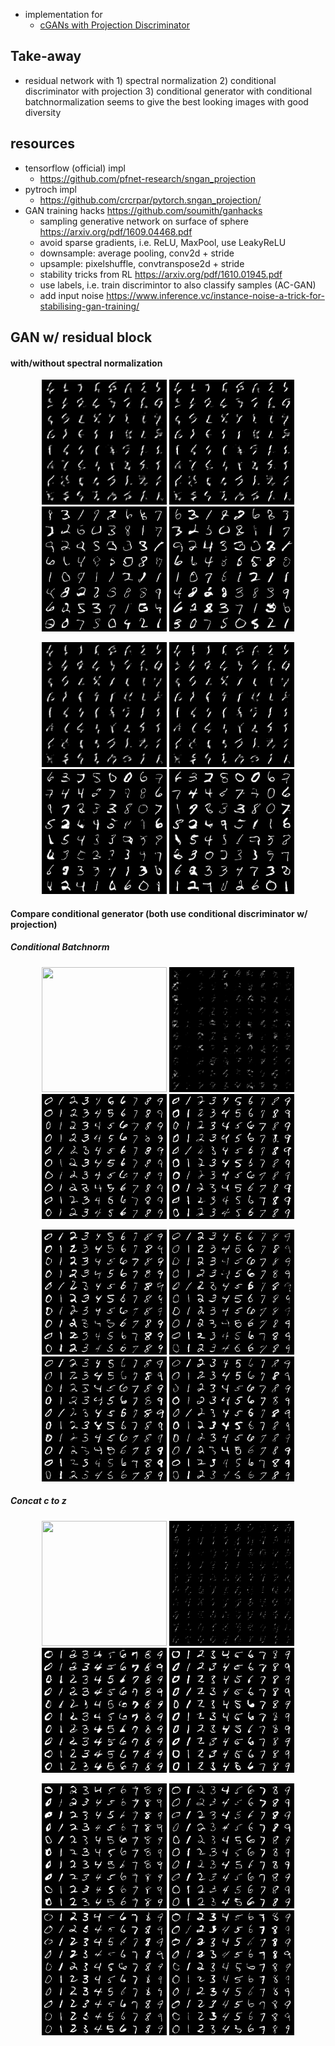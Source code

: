 


+ implementation for 
    + [cGANs with Projection Discriminator](https://arxiv.org/abs/1802.05637)

## Take-away

+ residual network with 1) spectral normalization 2) conditional discriminator with projection 3) conditional generator with conditional batchnormalization seems to give the best looking images with good diversity 

## resources

+ tensorflow (official) impl
    + https://github.com/pfnet-research/sngan_projection
+ pytroch impl 
    + https://github.com/crcrpar/pytorch.sngan_projection/
+ GAN training hacks https://github.com/soumith/ganhacks
    + sampling generative network on surface of sphere https://arxiv.org/pdf/1609.04468.pdf
    + avoid sparse gradients, i.e. ReLU, MaxPool, use LeakyReLU
    + downsample: average pooling, conv2d + stride
    + upsample: pixelshuffle, convtranspose2d + stride
    + stability tricks from RL https://arxiv.org/pdf/1610.01945.pdf
    + use labels, i.e. train discrimintor to also classify samples (AC-GAN)
    + add input noise https://www.inference.vc/instance-noise-a-trick-for-stabilising-gan-training/


## GAN w/ residual block 


#### with/without spectral normalization


<p align="center">
    <img width='200', height='200' src="assets/resgan_use_sn=True.gif">
    <img width='200', height='200' src="assets/resgan_use_sn=True_epoch=0.png">
    <img width='200', height='200' src="assets/resgan_use_sn=True_epoch=2.png">
    <img width='200', height='200' src="assets/resgan_use_sn=True_epoch=4.png">
</p>


<p align="center">
    <img width='200', height='200' src="assets/resgan_use_sn=False.gif">
    <img width='200', height='200' src="assets/resgan_use_sn=False_epoch=0.png">
    <img width='200', height='200' src="assets/resgan_use_sn=False_epoch=2.png">
    <img width='200', height='200' src="assets/resgan_use_sn=False_epoch=4.png">
</p>


#### Compare conditional generator (both use conditional discriminator w/ projection)


##### Conditional Batchnorm

<p align="center">
    <img width='200', height='200' src="assets/resgan_conditional_both.gif">
    <img width='200', height='200' src="assets/resgan_conditional_both_epoch=0.png">
    <img width='200', height='200' src="assets/resgan_conditional_both_epoch=3.png">
    <img width='200', height='200' src="assets/resgan_conditional_both_epoch=6.png">
</p>
<p align="center">
    <img width='200', height='200' src="assets/resgan_conditional_both_epoch=9.png">
    <img width='200', height='200' src="assets/resgan_conditional_both_epoch=12.png">
    <img width='200', height='200' src="assets/resgan_conditional_both_epoch=15.png">
    <img width='200', height='200' src="assets/resgan_conditional_both_epoch=18.png">
</p>

##### Concat c to z

<p align="center">
    <img width='200', height='200' src="assets/resgan_conditional_D_concat_G.gif">
    <img width='200', height='200' src="assets/resgan_conditional_D_concat_G_epoch=0.png">
    <img width='200', height='200' src="assets/resgan_conditional_D_concat_G_epoch=3.png">
    <img width='200', height='200' src="assets/resgan_conditional_D_concat_G_epoch=6.png">
</p>
<p align="center">
    <img width='200', height='200' src="assets/resgan_conditional_D_concat_G_epoch=9.png">
    <img width='200', height='200' src="assets/resgan_conditional_D_concat_G_epoch=12.png">
    <img width='200', height='200' src="assets/resgan_conditional_D_concat_G_epoch=15.png">
    <img width='200', height='200' src="assets/resgan_conditional_D_concat_G_epoch=18.png">
</p>

